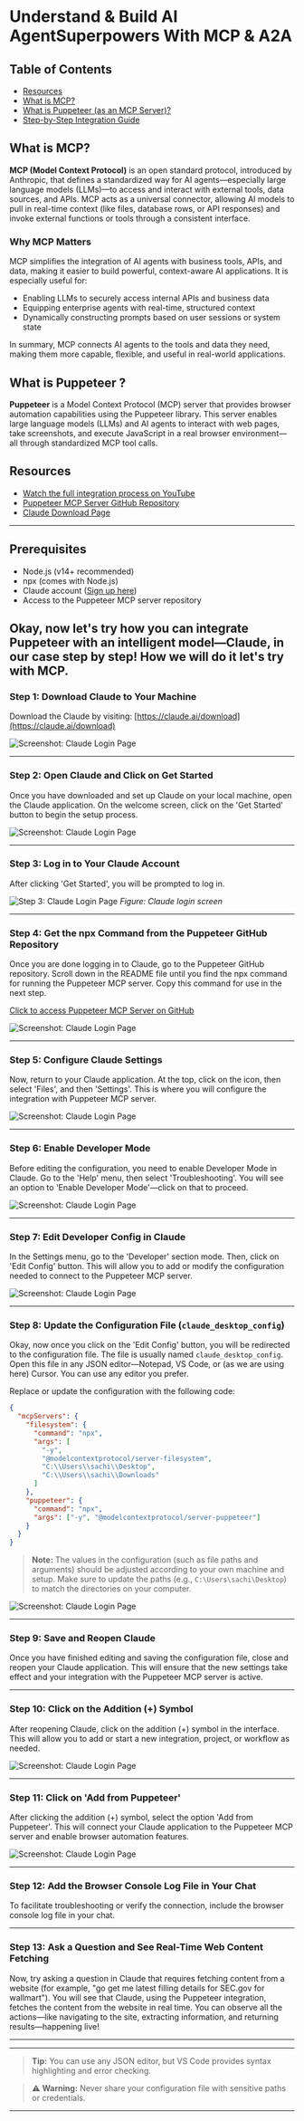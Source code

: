 # Understand & Build AI AgentSuperpowers With MCP & A2A

## Table of Contents

- [Resources](#resources)
- [What is MCP?](#what-is-mcp)
- [What is Puppeteer (as an MCP Server)?](#what-is-puppeteer-as-an-mcp-server)
- [Step-by-Step Integration Guide](#okay-now-lets-try-how-you-can-integrate-puppeteer-with-an-intelligent-model—claude-in-our-case-step-by-step-how-we-will-do-it-lets-try-with-mcp)

## What is MCP?

**MCP (Model Context Protocol)** is an open standard protocol, introduced by Anthropic, that defines a standardized way for AI agents—especially large language models (LLMs)—to access and interact with external tools, data sources, and APIs. MCP acts as a universal connector, allowing AI models to pull in real-time context (like files, database rows, or API responses) and invoke external functions or tools through a consistent interface.

### Why MCP Matters

MCP simplifies the integration of AI agents with business tools, APIs, and data, making it easier to build powerful, context-aware AI applications. It is especially useful for:

- Enabling LLMs to securely access internal APIs and business data
- Equipping enterprise agents with real-time, structured context
- Dynamically constructing prompts based on user sessions or system state

In summary, MCP connects AI agents to the tools and data they need, making them more capable, flexible, and useful in real-world applications.

## What is Puppeteer ?

**Puppeteer** is a Model Context Protocol (MCP) server that provides browser automation capabilities using the Puppeteer library. This server enables large language models (LLMs) and AI agents to interact with web pages, take screenshots, and execute JavaScript in a real browser environment—all through standardized MCP tool calls.

## Resources

- [Watch the full integration process on YouTube](https://www.youtube.com/watch?v=m2zVpS7aIm4)
- [Puppeteer MCP Server GitHub Repository](https://github.com/modelcontextprotocol/servers-archived/tree/main/src/puppeteer)
- [Claude Download Page](https://claude.ai/download)

---

## Prerequisites

- Node.js (v14+ recommended)
- npx (comes with Node.js)
- Claude account ([Sign up here](https://claude.ai/))
- Access to the Puppeteer MCP server repository

## Okay, now let's try how you can integrate Puppeteer with an intelligent model—Claude, in our case step by step! How we will do it let's try with MCP.

### Step 1: Download Claude to Your Machine

Download the Claude by visiting: [https://claude.ai/download](https://claude.ai/download)

![Screenshot: Claude Login Page](images/img-3.png)

---

### Step 2: Open Claude and Click on Get Started

Once you have downloaded and set up Claude on your local machine, open the Claude application. On the welcome screen, click on the 'Get Started' button to begin the setup process.

![Screenshot: Claude Login Page](images/img-4.png)

---

### Step 3: Log in to Your Claude Account

After clicking 'Get Started', you will be prompted to log in.

![Step 3: Claude Login Page](images/img-5.png)
_Figure: Claude login screen_

---

### Step 4: Get the npx Command from the Puppeteer GitHub Repository

Once you are done logging in to Claude, go to the Puppeteer GitHub repository. Scroll down in the README file until you find the npx command for running the Puppeteer MCP server. Copy this command for use in the next step.

[Click to access Puppeteer MCP Server on GitHub](https://github.com/modelcontextprotocol/servers-archived/tree/main/src/puppeteer)

![Screenshot: Claude Login Page](images/img-2.png)

---

### Step 5: Configure Claude Settings

Now, return to your Claude application. At the top, click on the icon, then select 'Files', and then 'Settings'. This is where you will configure the integration with Puppeteer MCP server.

![Screenshot: Claude Login Page](images/img-6.png)

---

### Step 6: Enable Developer Mode

Before editing the configuration, you need to enable Developer Mode in Claude. Go to the 'Help' menu, then select 'Troubleshooting'. You will see an option to 'Enable Developer Mode'—click on that to proceed.

![Screenshot: Claude Login Page](images/img-14.png)

---

### Step 7: Edit Developer Config in Claude

In the Settings menu, go to the 'Developer' section mode. Then, click on 'Edit Config' button. This will allow you to add or modify the configuration needed to connect to the Puppeteer MCP server.

![Screenshot: Claude Login Page](images/img-7.png)

---

### Step 8: Update the Configuration File (`claude_desktop_config`)

Okay, now once you click on the 'Edit Config' button, you will be redirected to the configuration file. The file is usually named `claude_desktop_config`. Open this file in any JSON editor—Notepad, VS Code, or (as we are using here) Cursor. You can use any editor you prefer.

Replace or update the configuration with the following code:

```json
{
  "mcpServers": {
    "filesystem": {
      "command": "npx",
      "args": [
        "-y",
        "@modelcontextprotocol/server-filesystem",
        "C:\\Users\\sachi\\Desktop",
        "C:\\Users\\sachi\\Downloads"
      ]
    },
    "puppeteer": {
      "command": "npx",
      "args": ["-y", "@modelcontextprotocol/server-puppeteer"]
    }
  }
}
```

> **Note:**
> The values in the configuration (such as file paths and arguments) should be adjusted according to your own machine and setup. Make sure to update the paths (e.g., `C:\Users\sachi\Desktop`) to match the directories on your computer.

![Screenshot: Claude Login Page](images/img-13.png)

---

### Step 9: Save and Reopen Claude

Once you have finished editing and saving the configuration file, close and reopen your Claude application. This will ensure that the new settings take effect and your integration with the Puppeteer MCP server is active.

---

### Step 10: Click on the Addition (+) Symbol

After reopening Claude, click on the addition (+) symbol in the interface. This will allow you to add or start a new integration, project, or workflow as needed.

![Screenshot: Claude Login Page](images/img-11.png)

---

### Step 11: Click on 'Add from Puppeteer'

After clicking the addition (+) symbol, select the option 'Add from Puppeteer'. This will connect your Claude application to the Puppeteer MCP server and enable browser automation features.

![Screenshot: Claude Login Page](images/img-12.png)

---

### Step 12: Add the Browser Console Log File in Your Chat

To facilitate troubleshooting or verify the connection, include the browser console log file in your chat.

---

### Step 13: Ask a Question and See Real-Time Web Content Fetching

Now, try asking a question in Claude that requires fetching content from a website (for example, "go get me latest filling details for SEC.gov for wallmart"). You will see that Claude, using the Puppeteer integration, fetches the content from the website in real time. You can observe all the actions—like navigating to the site, extracting information, and returning results—happening live!

---


---
> **Tip:** You can use any JSON editor, but VS Code provides syntax highlighting and error checking.

> ⚠️ **Warning:** Never share your configuration file with sensitive paths or credentials.

---

